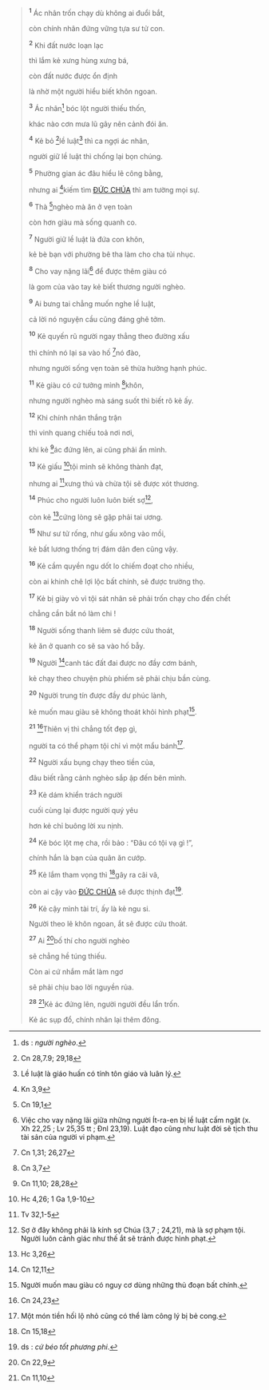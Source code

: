 > <sup><b>1</b></sup> Ác nhân trốn chạy dù không ai đuổi bắt,
>
> còn chính nhân đứng vững tựa sư tử con.
>
> <sup><b>2</b></sup> Khi đất nước loạn lạc
>
> thì lắm kẻ xưng hùng xưng bá,
>
> còn đất nước được ổn định
>
> là nhờ một người hiểu biết khôn ngoan.
>
> <sup><b>3</b></sup> Ác nhân[^1-d0a0dcdc-1493-4b8a-9b27-cf3e5ec740bd] bóc lột người thiếu thốn,
>
> khác nào cơn mưa lũ gây nên cảnh đói ăn.
>
> <sup><b>4</b></sup> Kẻ bỏ [^1@-d0a0dcdc-1493-4b8a-9b27-cf3e5ec740bd]lề luật[^2-d0a0dcdc-1493-4b8a-9b27-cf3e5ec740bd] thì ca ngợi ác nhân,
>
> người giữ lề luật thì chống lại bọn chúng.
>
> <sup><b>5</b></sup> Phường gian ác đâu hiểu lẽ công bằng,
>
> nhưng ai [^2@-d0a0dcdc-1493-4b8a-9b27-cf3e5ec740bd]kiếm tìm [ĐỨC CHÚA]() thì am tường mọi sự.
>
> <sup><b>6</b></sup> Thà [^3@-d0a0dcdc-1493-4b8a-9b27-cf3e5ec740bd]nghèo mà ăn ở vẹn toàn
>
> còn hơn giàu mà sống quanh co.
>
> <sup><b>7</b></sup> Người giữ lề luật là đứa con khôn,
>
> kẻ bè bạn với phường bê tha làm cho cha tủi nhục.
>
> <sup><b>8</b></sup> Cho vay nặng lãi[^3-d0a0dcdc-1493-4b8a-9b27-cf3e5ec740bd] để được thêm giàu có
>
> là gom của vào tay kẻ biết thương người nghèo.
>
> <sup><b>9</b></sup> Ai bưng tai chẳng muốn nghe lề luật,
>
> cả lời nó nguyện cầu cũng đáng ghê tởm.
>
> <sup><b>10</b></sup> Kẻ quyến rũ người ngay thẳng theo đường xấu
>
> thì chính nó lại sa vào hố [^4@-d0a0dcdc-1493-4b8a-9b27-cf3e5ec740bd]nó đào,
>
> nhưng người sống vẹn toàn sẽ thừa hưởng hạnh phúc.
>
> <sup><b>11</b></sup> Kẻ giàu có cứ tưởng mình [^5@-d0a0dcdc-1493-4b8a-9b27-cf3e5ec740bd]khôn,
>
> nhưng người nghèo mà sáng suốt thì biết rõ kẻ ấy.
>
> <sup><b>12</b></sup> Khi chính nhân thắng trận
>
> thì vinh quang chiếu toả nơi nơi,
>
> khi kẻ [^6@-d0a0dcdc-1493-4b8a-9b27-cf3e5ec740bd]ác đứng lên, ai cũng phải ẩn mình.
>
> <sup><b>13</b></sup> Kẻ giấu [^7@-d0a0dcdc-1493-4b8a-9b27-cf3e5ec740bd]tội mình sẽ không thành đạt,
>
> nhưng ai [^8@-d0a0dcdc-1493-4b8a-9b27-cf3e5ec740bd]xưng thú và chừa tội sẽ được xót thương.
>
> <sup><b>14</b></sup> Phúc cho người luôn luôn biết sợ[^4-d0a0dcdc-1493-4b8a-9b27-cf3e5ec740bd],
>
> còn kẻ [^9@-d0a0dcdc-1493-4b8a-9b27-cf3e5ec740bd]cứng lòng sẽ gặp phải tai ương.
>
> <sup><b>15</b></sup> Như sư tử rống, như gấu xông vào mồi,
>
> kẻ bất lương thống trị đám dân đen cũng vậy.
>
> <sup><b>16</b></sup> Kẻ cầm quyền ngu dốt lo chiếm đoạt cho nhiều,
>
> còn ai khinh chê lợi lộc bất chính, sẽ được trường thọ.
>
> <sup><b>17</b></sup> Kẻ bị giày vò vì tội sát nhân sẽ phải trốn chạy cho đến chết
>
> chẳng cần bắt nó làm chi !
>
> <sup><b>18</b></sup> Người sống thanh liêm sẽ được cứu thoát,
>
> kẻ ăn ở quanh co sẽ sa vào hố bẫy.
>
> <sup><b>19</b></sup> Người [^10@-d0a0dcdc-1493-4b8a-9b27-cf3e5ec740bd]canh tác đất đai được no đầy cơm bánh,
>
> kẻ chạy theo chuyện phù phiếm sẽ phải chịu bần cùng.
>
> <sup><b>20</b></sup> Người trung tín được đầy dư phúc lành,
>
> kẻ muốn mau giàu sẽ không thoát khỏi hình phạt[^5-d0a0dcdc-1493-4b8a-9b27-cf3e5ec740bd].
>
> <sup><b>21</b></sup> [^11@-d0a0dcdc-1493-4b8a-9b27-cf3e5ec740bd]Thiên vị thì chẳng tốt đẹp gì,
>
> người ta có thể phạm tội chỉ vì một mẩu bánh[^6-d0a0dcdc-1493-4b8a-9b27-cf3e5ec740bd].
>
> <sup><b>22</b></sup> Người xấu bụng chạy theo tiền của,
>
> đâu biết rằng cảnh nghèo sắp ập đến bên mình.
>
> <sup><b>23</b></sup> Kẻ dám khiển trách người
>
> cuối cùng lại được người quý yêu
>
> hơn kẻ chỉ buông lời xu nịnh.
>
> <sup><b>24</b></sup> Kẻ bóc lột mẹ cha, rồi bảo : “Đâu có tội vạ gì !”,
>
> chính hắn là bạn của quân ăn cướp.
>
> <sup><b>25</b></sup> Kẻ lắm tham vọng thì [^12@-d0a0dcdc-1493-4b8a-9b27-cf3e5ec740bd]gây ra cãi vã,
>
> còn ai cậy vào [ĐỨC CHÚA]() sẽ được thịnh đạt[^7-d0a0dcdc-1493-4b8a-9b27-cf3e5ec740bd].
>
> <sup><b>26</b></sup> Kẻ cậy mình tài trí, ấy là kẻ ngu si.
>
> Người theo lẽ khôn ngoan, ắt sẽ được cứu thoát.
>
> <sup><b>27</b></sup> Ai [^13@-d0a0dcdc-1493-4b8a-9b27-cf3e5ec740bd]bố thí cho người nghèo
>
> sẽ chẳng hề túng thiếu.
>
> Còn ai cứ nhắm mắt làm ngơ
>
> sẽ phải chịu bao lời nguyền rủa.
>
> <sup><b>28</b></sup> [^14@-d0a0dcdc-1493-4b8a-9b27-cf3e5ec740bd]Kẻ ác đứng lên, người người đều lẩn trốn.
>
> Kẻ ác sụp đổ, chính nhân lại thêm đông.

[^1-d0a0dcdc-1493-4b8a-9b27-cf3e5ec740bd]: ds : _người nghèo_.

[^2-d0a0dcdc-1493-4b8a-9b27-cf3e5ec740bd]: Lề luật là giáo huấn có tính tôn giáo và luân lý.

[^3-d0a0dcdc-1493-4b8a-9b27-cf3e5ec740bd]: Việc cho vay nặng lãi giữa những người Ít-ra-en bị lề luật cấm ngặt (x. Xh 22,25 ; Lv 25,35 tt ; Đnl 23,19). Luật đạo cũng như luật đời sẽ tịch thu tài sản của người vi phạm.

[^4-d0a0dcdc-1493-4b8a-9b27-cf3e5ec740bd]: Sợ ở đây không phải là kính sợ Chúa (3,7 ; 24,21), mà là sợ phạm tội. Người luôn cảnh giác như thế ắt sẽ tránh được hình phạt.

[^5-d0a0dcdc-1493-4b8a-9b27-cf3e5ec740bd]: Người muốn mau giàu có nguy cơ dùng những thủ đoạn bất chính.

[^6-d0a0dcdc-1493-4b8a-9b27-cf3e5ec740bd]: Một món tiền hối lộ nhỏ cũng có thể làm công lý bị bẻ cong.

[^7-d0a0dcdc-1493-4b8a-9b27-cf3e5ec740bd]: ds : _cứ béo tốt phương phi_.

[^1@-d0a0dcdc-1493-4b8a-9b27-cf3e5ec740bd]: Cn 28,7.9; 29,18

[^2@-d0a0dcdc-1493-4b8a-9b27-cf3e5ec740bd]: Kn 3,9

[^3@-d0a0dcdc-1493-4b8a-9b27-cf3e5ec740bd]: Cn 19,1

[^4@-d0a0dcdc-1493-4b8a-9b27-cf3e5ec740bd]: Cn 1,31; 26,27

[^5@-d0a0dcdc-1493-4b8a-9b27-cf3e5ec740bd]: Cn 3,7

[^6@-d0a0dcdc-1493-4b8a-9b27-cf3e5ec740bd]: Cn 11,10; 28,28

[^7@-d0a0dcdc-1493-4b8a-9b27-cf3e5ec740bd]: Hc 4,26; 1 Ga 1,9-10

[^8@-d0a0dcdc-1493-4b8a-9b27-cf3e5ec740bd]: Tv 32,1-5

[^9@-d0a0dcdc-1493-4b8a-9b27-cf3e5ec740bd]: Hc 3,26

[^10@-d0a0dcdc-1493-4b8a-9b27-cf3e5ec740bd]: Cn 12,11

[^11@-d0a0dcdc-1493-4b8a-9b27-cf3e5ec740bd]: Cn 24,23

[^12@-d0a0dcdc-1493-4b8a-9b27-cf3e5ec740bd]: Cn 15,18

[^13@-d0a0dcdc-1493-4b8a-9b27-cf3e5ec740bd]: Cn 22,9

[^14@-d0a0dcdc-1493-4b8a-9b27-cf3e5ec740bd]: Cn 11,10
